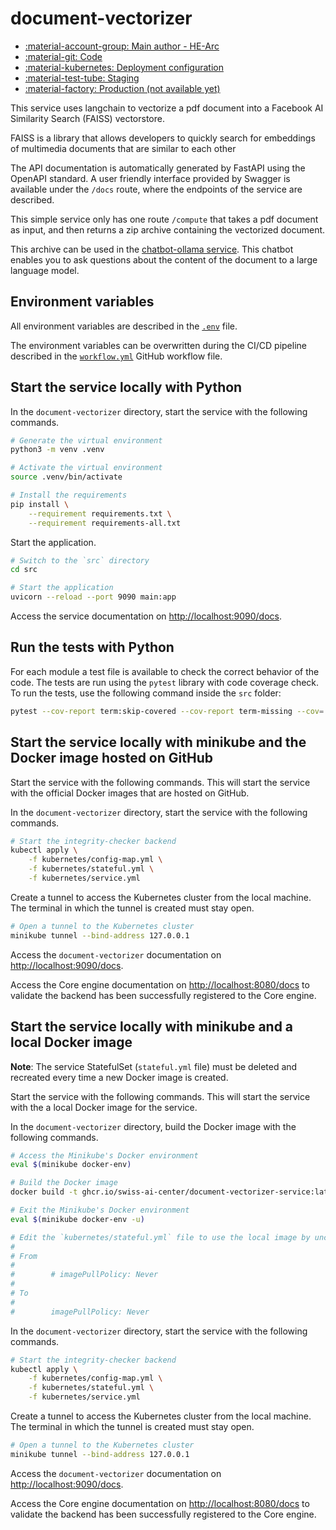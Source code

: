 # document-vectorizer

- [:material-account-group: Main author - HE-Arc](https://www.hes-so.ch/swiss-ai-center/equipe)
- [:material-git: Code](https://github.com/swiss-ai-center/document-vectorizer-service)
- [:material-kubernetes: Deployment configuration](https://github.com/swiss-ai-center/document-vectorizer-service/tree/main/kubernetes)
- [:material-test-tube: Staging](https://document-vectorizer-swiss-ai-center.kube.isc.heia-fr.ch/docs)
- [:material-factory: Production (not available yet)](https://document-vectorizer.swiss-ai-center.ch)

This service uses langchain to vectorize a pdf document into a Facebook AI
Similarity Search (FAISS) vectorstore.

FAISS is a library that allows developers to quickly search for embeddings of
multimedia documents that are similar to each other

The API documentation is automatically generated by FastAPI using the OpenAPI
standard. A user friendly interface provided by Swagger is available under the
`/docs` route, where the endpoints of the service are described.

This simple service only has one route `/compute` that takes a pdf document as
input, and then returns a zip archive containing the vectorized document.

This archive can be used in the
[chatbot-ollama service](../reference/chatbot-ollama.md/). This chatbot enables
you to ask questions about the content of the document to a large language
model.

## Environment variables

All environment variables are described in the
[`.env`](https://github.com/swiss-ai-center/document-vectorizer-service/blob/main/.env)
file.

The environment variables can be overwritten during the CI/CD pipeline described
in the
[`workflow.yml`](https://github.com/swiss-ai-center/document-vectorizer-service/blob/main/.github/workflows/workflow.yml)
GitHub workflow file.

## Start the service locally with Python

In the `document-vectorizer` directory, start the service with the following
commands.

```sh
# Generate the virtual environment
python3 -m venv .venv

# Activate the virtual environment
source .venv/bin/activate

# Install the requirements
pip install \
    --requirement requirements.txt \
    --requirement requirements-all.txt
```

Start the application.

```sh
# Switch to the `src` directory
cd src

# Start the application
uvicorn --reload --port 9090 main:app
```

Access the service documentation on <http://localhost:9090/docs>.

## Run the tests with Python

For each module a test file is available to check the correct behavior of the
code. The tests are run using the `pytest` library with code coverage check. To
run the tests, use the following command inside the `src` folder:

```sh
pytest --cov-report term:skip-covered --cov-report term-missing --cov=. -s --cov-config=.coveragerc
```

## Start the service locally with minikube and the Docker image hosted on GitHub

Start the service with the following commands. This will start the service with
the official Docker images that are hosted on GitHub.

In the `document-vectorizer` directory, start the service with the following
commands.

```sh
# Start the integrity-checker backend
kubectl apply \
    -f kubernetes/config-map.yml \
    -f kubernetes/stateful.yml \
    -f kubernetes/service.yml
```

Create a tunnel to access the Kubernetes cluster from the local machine. The
terminal in which the tunnel is created must stay open.

```sh
# Open a tunnel to the Kubernetes cluster
minikube tunnel --bind-address 127.0.0.1
```

Access the `document-vectorizer` documentation on <http://localhost:9090/docs>.

Access the Core engine documentation on <http://localhost:8080/docs> to validate
the backend has been successfully registered to the Core engine.

## Start the service locally with minikube and a local Docker image

**Note**: The service StatefulSet (`stateful.yml` file) must be deleted and
recreated every time a new Docker image is created.

Start the service with the following commands. This will start the service with
the a local Docker image for the service.

In the `document-vectorizer` directory, build the Docker image with the
following commands.

```sh
# Access the Minikube's Docker environment
eval $(minikube docker-env)

# Build the Docker image
docker build -t ghcr.io/swiss-ai-center/document-vectorizer-service:latest .

# Exit the Minikube's Docker environment
eval $(minikube docker-env -u)

# Edit the `kubernetes/stateful.yml` file to use the local image by uncommented the line `imagePullPolicy`
#
# From
#
#        # imagePullPolicy: Never
#
# To
#
#        imagePullPolicy: Never
```

In the `document-vectorizer` directory, start the service with the following
commands.

```sh
# Start the integrity-checker backend
kubectl apply \
    -f kubernetes/config-map.yml \
    -f kubernetes/stateful.yml \
    -f kubernetes/service.yml
```

Create a tunnel to access the Kubernetes cluster from the local machine. The
terminal in which the tunnel is created must stay open.

```sh
# Open a tunnel to the Kubernetes cluster
minikube tunnel --bind-address 127.0.0.1
```

Access the `document-vectorizer` documentation on <http://localhost:9090/docs>.

Access the Core engine documentation on <http://localhost:8080/docs> to validate
the backend has been successfully registered to the Core engine.
